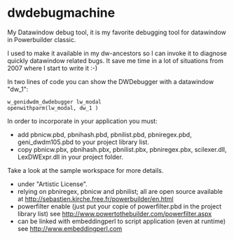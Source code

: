 dwdebugmachine
==============

My Datawindow debug tool, it is my favorite debugging tool for datawindow in Powerbuilder classic.

I used to make it available in my dw-ancestors so I can invoke it to diagnose quickly datawindow related bugs.
It save me time in a lot of situations from 2007 where I start to write it :-)

In two lines of code you can show the DWDebugger with a datawindow "dw_1":

  	w_genidwdm_dwdebugger lw_modal
	openwithparm(lw_modal, dw_1 )

In order to incorporate in your application you must:

- add pbnicw.pbd, pbnihash.pbd, pbnilist.pbd, pbniregex.pbd, geni_dwdm105.pbd to your project library list.
- copy pbnicw.pbx, pbnihash.pbx, pbnilist.pbx, pbniregex.pbx, scilexer.dll, LexDWExpr.dll in your project folder.

Take a look at the sample workspace for more details.

- under "Artistic License".
- relying on pbniregex, pbnicw and pbnilist; all are open source available at http://sebastien.kirche.free.fr/powerbuilder/en.html
- powerfilter enable (just put your copie of powerfilter.pbd in the project library list) see http://www.powertothebuilder.com/powerfilter.aspx
- can be linked with embeddingperl to script application (even at runtime) see http://www.embeddingperl.com

